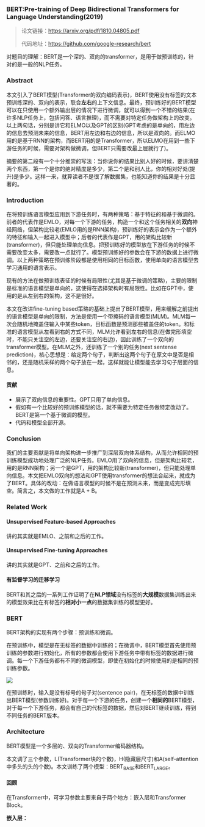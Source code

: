 ### BERT:Pre-training of Deep Bidirectional Transformers for Language Understanding(2019)

> 论文链接：https://arxiv.org/pdf/1810.04805.pdf
>
> 代码地址：https://github.com/google-research/bert

对题目的理解：BERT是一个深的、双向的transformer，是用于做预训练的，针对的是一般的NLP任务。

### Abstract

本文引入了BERT模型(Transformer的双向编码表示)，BERT使用没有标签的文本预训练深的、双向的表示，联合**左右**的上下文信息。最终，预训练好的BERT模型可以在只使用一个额外输出层的情况下进行微调，就可以得到一个不错的结果(在许多NLP任务上，包括问答、语言推理)，而不需要对特定任务做架构上的改变。以上两句话，分别是讲它和ELMO以及GPT的区别(GPT考虑的是单向的，用左边的信息去预测未来的信息，BERT用左边和右边的信息，所以是双向的。而ELMO用的是基于RNN的架构，而BERT用的是Transformer，所以ELMO在用到一些下游任务的时候，需要对架构做微调，但BERT只需要改最上层就行了)。

摘要的第二段有一个十分推崇的写法：当你说你的结果比别人好的时候，要讲清楚两个东西，第一个是你的绝对精度是多少，第二个是和别人比，你的相对好处(提升)是多少。这样一来，就算读者不是很了解数据集，也能知道你的结果是十分显著的。

### Introduction

在将预训练语言模型应用到下游任务时，有两种策略：基于特征的和基于微调的。前者的代表作是EMLO，对每一个下游的任务，构造一个和这个任务相关的**双向**神经网络，但架构比较老(EMLO用的是RNN架构)，预训练好的表示会作为一个额外的特征和输入一起进入模型中；后者的代表作是GPT，用的架构比较新(transformer)，但只能处理单向信息。把预训练好的模型放在下游任务的时候不需要改变太多，需要改一点就行了。模型预训练好的参数会在下游的数据上进行微调。以上两种策略在预训练阶段都是使用相同的目标函数，使用单向的语言模型去学习通用的语言表示。

现有的方法在做预训练表征的时候有局限性(尤其是基于微调的策略)，主要的限制是标准的语言模型是单向的，这使得在选择架构时有局限性。比如在GPT中，使用的是从左到右的架构，这不是很好。

本文在改进fine-tuning based策略的基础上提出了BERT模型，用来缓解之前提出的语言模型是单向的限制，方法是使用一个带掩码的语言模型(MLM)。MLM每一次会随机地掩盖住输入中某些token，目标函数是预测那些被盖住的token。和标准的语言模型从左看到右的方式不同，MLM允许看到左右的信息(在做完形填空时，不能只关注空的左边，还要关注空的右边)，因此训练了一个双向的transformer模型。在MLM之外，还训练了一个别的任务(next sentense prediction)，核心思想是：给定两个句子，判断出这两个句子在原文中是否是相邻的，还是随机采样的两个句子放在一起，这样就能让模型能去学习句子层面的信息。

#### 贡献

- 展示了双向信息的重要性。GPT只用了单向信息。
- 假如有一个比较好的预训练模型的话，就不需要为特定任务做特定改动了。BERT是第一个基于微调的模型。
- 代码和模型全部开源。

### Conclusion

我们的主要贡献是将单向架构进一步推广到深层双向体系结构，从而允许相同的预训练模型成功地处理广泛的NLP任务。EMLO用了双向的信息，但是架构比较老，用的是RNN架构；另一个是GPT，用的架构比较新(transformer)，但只能处理单向信息。本文把EMLO双向的想法和GPT使用transformer的想法合起来，就成为了BERT。具体的改动：在做语言模型的时候不是在预测未来，而是变成完形填空。简言之，本文做的工作就是A + B。

### Related Work

#### Unsupervised Feature-based Approaches

讲的其实就是EMLO、之前和之后的工作。

#### Unsupervised Fine-tuning Approaches

讲的其实就是GPT、之前和之后的工作。

#### 有监督学习的迁移学习

BERT和其之后的一系列工作证明了在**NLP领域**没有标签的**大规模**数据集训练出来的模型效果比在有标签的**相对小一点**的数据集训练的模型更好。

### BERT

BERT架构的实现有两个步骤：预训练和微调。

在预训练中，模型是在无标签的数据中训练的；在微调中，BERT模型首先使用预训练的参数进行初始化，所有的参数都会使用下游任务中带有标签的数据进行微调。每一个下游任务都有不同的微调模型，即使在初始化的时候使用的是相同的预训练参数。

![](https://cdn.jsdelivr.net/gh/prannt99/blog/img/29.png)

在预训练时，输入是没有标号的句子对(sentence pair)，在无标签的数据中训练出BERT模型(参数训练好)。对于每一个下游的任务，创建一个**相同的**BERT模型，对于每一个下游任务，都会有自己的代标签的数据，然后对BERT继续训练，得到不同任务的BERT版本。

### Architecture

BERT模型是一个多层的、双向的Transformer编码器结构。

本文调了三个参数，L(Transformer块的个数)，H(隐藏层尺寸)和A(self-attention中多头的头的个数)。本文训练了两个模型：BERT<sub>BASE</sub>和BERT<sub>LARGE</sub>。

#### 回顾

在Transformer中，可学习参数主要来自于两个地方：嵌入层和Transformer Block。

**嵌入层：**

